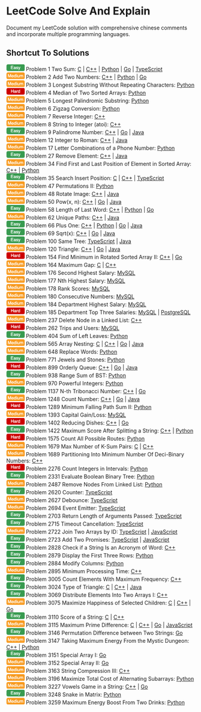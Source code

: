 # LeetCode Solve And Explain

Document my LeetCode solution with comprehensive chinese comments and incorporate multiple programming languages.  

## Shortcut To Solutions

<img height=18 src="./icon/easy_v2.png" alt="easy" /> Problem 1 Two Sum: [C](./c/0001_TwoSum.c) | [C++](./c++/0001_TwoSum.cpp) | [Python](./python/0001_two_sum.py) | [Go](./go/0001_two_sum.go) | [TypeScript](./typescript/0001_TwoSum.ts)  
<img height=18 src="./icon/medium_v2.png" alt="medium" /> Problem 2 Add Two Numbers: [C++](./c++/0002_AddTwoNumbers.cpp) | [Python](./python/0002_add_two_numbers.py) | [Go](./go/0002_add_two_numbers.go)  
<img height=18 src="./icon/medium_v2.png" alt="medium" /> Problem 3 Longest Substring Without Repeating Characters: [Python](./python/0003_longest_substring_without_repeating_characters.py)  
<img height=18 src="./icon/hard_v2.png" alt="hard" /> Problem 4 Median of Two Sorted Arrays: [Python](./python/0004_median_of_two_sorted_arrays.py)  
<img height=18 src="./icon/medium_v2.png" alt="medium" /> Problem 5 Longest Palindromic Substring: [Python](./python/0005_longest_palindromic_substring.py)  
<img height=18 src="./icon/medium_v2.png" alt="medium" /> Problem 6 Zigzag Conversion: [Python](./python/0006_zigzag_conversion.py)  
<img height=18 src="./icon/medium_v2.png" alt="medium" /> Problem 7 Reverse Integer: [C++](./c++/0007_ReverseInteger.cpp)  
<img height=18 src="./icon/medium_v2.png" alt="medium" /> Problem 8 String to Integer (atoi): [C++](./c++/0008_StringToIntegerAtoi.cpp)  
<img height=18 src="./icon/easy_v2.png" alt="easy" /> Problem 9 Palindrome Number: [C++](./c++/0009_PalindromeNumber.cpp) | [Go](./go/0009_palindrome_number.go) | [Java](./java/0009_PalindromeNumber.java)  
<img height=18 src="./icon/medium_v2.png" alt="medium" /> Problem 12 Integer to Roman: [C++](./c++/0012_IntegerToRoman.cpp) | [Java](./java/0012_IntegerToRoman.java)  
<img height=18 src="./icon/medium_v2.png" alt="medium" /> Problem 17 Letter Combinations of a Phone Number: [Python](./python/0017_letter_combinations_of_a_phone_number.py)  
<img height=18 src="./icon/easy_v2.png" alt="easy" /> Problem 27 Remove Element: [C++](./c++/0027_RemoveElement.cpp) | [Java](./java/0027_RemoveElement.java)  
<img height=18 src="./icon/medium_v2.png" alt="medium" /> Problem 34 Find First and Last Position of Element in Sorted Array: [C++](./c++/0034_FindFirstAndLastPositionOfElementInSortedArray.cpp) | [Python](./python/0034_find_first_and_last_position_of_elementIn_sorted_array.py)  
<img height=18 src="./icon/easy_v2.png" alt="easy" /> Problem 35 Search Insert Position: [C](./c/0035_SearchInsertPosition.c) | [C++](./c++/0035_SearchInsertPosition.cpp) | [TypeScript](./typescript/0035_SearchInsertPosition.ts)  
<img height=18 src="./icon/medium_v2.png" alt="medium" /> Problem 47 Permutations II: [Python](./python/0047_permutations_II.py)  
<img height=18 src="./icon/medium_v2.png" alt="medium" /> Problem 48 Rotate Image: [C++](./c++/0048_RotateImage.cpp) | [Java](./java/0048_RotateImage.java)  
<img height=18 src="./icon/medium_v2.png" alt="medium" /> Problem 50 Pow(x, n): [C++](./c++/0050_PowXN.cpp) | [Go](./go/0050_pow_x_n.go) | [Java](./java/0050_PowXN.java)  
<img height=18 src="./icon/easy_v2.png" alt="easy" /> Problem 58 Length of Last Word: [C++](./c++/0058_LengthOfLastWord.cpp) | [Python](./python/0058_length_of_last_word.py) | [Go](./go/0058_length_of_last_word.go)  
<img height=18 src="./icon/medium_v2.png" alt="medium" /> Problem 62 Unique Paths: [C++](./c++/0062_UniquePaths.cpp) | [Java](./java/0062_UniquePaths.java)  
<img height=18 src="./icon/easy_v2.png" alt="easy" /> Problem 66 Plus One: [C++](./c++/0066_PlusOne.cpp) | [Python](./python/0066_plus_one.py) | [Go](./go/0066_plus_one.go) | [Java](./java/0066_PlusOne.java)  
<img height=18 src="./icon/easy_v2.png" alt="easy" /> Problem 69 Sqrt(x): [C++](./c++/0069_SqrtX.cpp) | [Go](./go/0069_sqrt_x.go) | [Java](./java/0069_SqrtX.java)  
<img height=18 src="./icon/easy_v2.png" alt="easy" /> Problem 100 Same Tree: [TypeScript](./typescript/0100_SameTree.ts) | [Java](./java/0100_SameTree.java)  
<img height=18 src="./icon/medium_v2.png" alt="medium" /> Problem 120 Triangle: [C++](./c++/0120_Triangle.cpp) | [Go](./go/0120_triangle.go) | [Java](./java/0120_Triangle.java)  
<img height=18 src="./icon/hard_v2.png" alt="hard" /> Problem 154 Find Minimum in Rotated Sorted Array II: [C++](./c++/0154_FindMinimumInRotatedSortedArrayII.cpp) | [Go](./go/0154_find_minimum_in_rotated_sorted_array_II.go)  
<img height=18 src="./icon/medium_v2.png" alt="medium" /> Problem 164 Maximum Gap: [C](./c/0164_MaximumGap.c) | [C++](./c++/0164_MaximumGap.cpp)  
<img height=18 src="./icon/medium_v2.png" alt="medium" /> Problem 176 Second Highest Salary: [MySQL](./mysql/0176_SecondHighestSalary.sql)  
<img height=18 src="./icon/medium_v2.png" alt="medium" /> Problem 177 Nth Highest Salary: [MySQL](./mysql/0177_NthHighestSalary.sql)  
<img height=18 src="./icon/medium_v2.png" alt="medium" /> Problem 178 Rank Scores: [MySQL](./mysql/0178_RankScores.sql)  
<img height=18 src="./icon/medium_v2.png" alt="medium" /> Problem 180 Consecutive Numbers: [MySQL](./mysql/0180_ConsecutiveNumbers.sql)  
<img height=18 src="./icon/medium_v2.png" alt="medium" /> Problem 184 Department Highest Salary: [MySQL](./mysql/0184_DepartmentHighestSalary.sql)  
<img height=18 src="./icon/hard_v2.png" alt="hard" /> Problem 185 Department Top Three Salaries: [MySQL](./mysql/0185_DepartmentTopThreeSalaries.sql) | [PostgreSQL](./postgresql/0185_DepartmentTopThreeSalaries.sql)  
<img height=18 src="./icon/medium_v2.png" alt="medium" /> Problem 237 Delete Node in a Linked List: [C++](./c++/0237_DeleteNodeInALinkedList.cpp)  
<img height=18 src="./icon/hard_v2.png" alt="hard" /> Problem 262 Trips and Users: [MySQL](./mysql/0262_TripsAndUsers.sql)  
<img height=18 src="./icon/easy_v2.png" alt="easy" /> Problem 404 Sum of Left Leaves: [Python](./python/0404_sum_of_left_leaves.py)  
<img height=18 src="./icon/medium_v2.png" alt="medium" /> Problem 565 Array Nesting: [C](./c/0565_ArrayNesting.c) | [C++](./c++/0565_ArrayNesting.cpp) | [Go](./go/0565_array_nesting.go) | [Java](./java/0565_ArrayNesting.java)  
<img height=18 src="./icon/medium_v2.png" alt="medium" /> Problem 648 Replace Words: [Python](./python/0648_replace_words.py)  
<img height=18 src="./icon/easy_v2.png" alt="easy" /> Problem 771 Jewels and Stones: [Python](./python/0771_jewels_and_stones.py)  
<img height=18 src="./icon/hard_v2.png" alt="hard" /> Problem 899 Orderly Queue: [C++](./c++/0899_OrderlyQueue.cpp) | [Go](./go/0899_orderly_queue.go) | [Java](./java/0899_OrderlyQueue.java)  
<img height=18 src="./icon/easy_v2.png" alt="easy" /> Problem 938 Range Sum of BST: [Python](./python/0938_range_sum_of_bst.py)  
<img height=18 src="./icon/medium_v2.png" alt="medium" /> Problem 970 Powerful Integers: [Python](./python/0970_powerful_integers.py)  
<img height=18 src="./icon/easy_v2.png" alt="easy" /> Problem 1137 N-th Tribonacci Number: [C++](./c++/1137_NthTribonacciNumber.cpp) | [Go](./go/1137_nth_tribonacci_number.go)  
<img height=18 src="./icon/medium_v2.png" alt="medium" /> Problem 1248 Count Number: [C++](./c++/1248_CountNumberOfNiceSubarrays.cpp) | [Go](./go/1248_count_number_of_nice_subarrays.go) | [Java](./java/1248_CountNumberOfNiceSubarrays.java)  
<img height=18 src="./icon/hard_v2.png" alt="hard" /> Problem 1289 Minimum Falling Path Sum II: [Python](./python/1289_minimum_falling_path_sum_II.py)  
<img height=18 src="./icon/medium_v2.png" alt="medium" /> Problem 1393 Capital Gain/Loss: [MySQL](./mysql/1393_CapitalGainLoss.sql)  
<img height=18 src="./icon/hard_v2.png" alt="hard" /> Problem 1402 Reducing Dishes: [C++](./c++/1402_ReducingDishes.cpp) | [Go](./go/1402_reducing_dishes.go)  
<img height=18 src="./icon/easy_v2.png" alt="easy" /> Problem 1422 Maximum Score After Splitting a String: [C++](./c++/1422_MaximumScoreAfterSplittingAString.cpp) | [Python](./python/1422_maximum_score_after_splitting_a_string.py)  
<img height=18 src="./icon/hard_v2.png" alt="hard" /> Problem 1575 Count All Possible Routes: [Python](./python/1575_count_all_possible_routes.py)  
<img height=18 src="./icon/medium_v2.png" alt="medium" /> Problem 1679 Max Number of K-Sum Pairs: [C](./c/1679_MaxNumberOfKSumPairs.c) | [C++](./c++/1679_MaxNumberOfKSumPairs.cpp)  
<img height=18 src="./icon/medium_v2.png" alt="medium" /> Problem 1689 Partitioning Into Minimum Number Of Deci-Binary Numbers: [C++](./c++/1689_PartitioningIntoMinimumNumberOfDeciBinaryNumbers.cpp)  
<img height=18 src="./icon/hard_v2.png" alt="hard" /> Problem 2276 Count Integers in Intervals: [Python](./python/2276_count_integers_in_intervals.py)  
<img height=18 src="./icon/easy_v2.png" alt="easy" /> Problem 2331 Evaluate Boolean Binary Tree: [Python](./python/2331_evaluate_boolean_binary_tree.py)  
<img height=18 src="./icon/medium_v2.png" alt="medium" /> Problem 2487 Remove Nodes From Linked List: [Python](./python/2487_remove_nodes_from_linked_list.py)  
<img height=18 src="./icon/easy_v2.png" alt="easy" /> Problem 2620 Counter: [TypeScript](./typescript/2620_Counter.ts)  
<img height=18 src="./icon/medium_v2.png" alt="medium" /> Problem 2627 Debounce: [TypeScript](./typescript/2627_Debounce.ts)  
<img height=18 src="./icon/medium_v2.png" alt="medium" /> Problem 2694 Event Emitter: [TypeScript](./typescript/2694_EventEmitter.ts)  
<img height=18 src="./icon/easy_v2.png" alt="easy" /> Problem 2703 Return Length of Arguments Passed: [TypeScript](./typescript/2703_ReturnLengthOfArgumentsPassed.ts)  
<img height=18 src="./icon/easy_v2.png" alt="easy" /> Problem 2715 Timeout Cancellation: [TypeScript](./typescript/2715_TimeoutCancellation.ts)  
<img height=18 src="./icon/medium_v2.png" alt="medium" /> Problem 2722 Join Two Arrays by ID: [TypeScript](./typescript/2722_JoinTwoArraysByID.ts) | [JavaScript](./javascript/2722_JoinTwoArraysByID.js)  
<img height=18 src="./icon/easy_v2.png" alt="easy" /> Problem 2723 Add Two Promises: [TypeScript](./typescript/2723_AddTwoPromises.ts) | [JavaScript](./javascript/2723_AddTwoPromises.js)  
<img height=18 src="./icon/easy_v2.png" alt="easy" /> Problem 2828 Check if a String Is an Acronym of Word: [C++](./c++/2828_CheckIfAStringIsAnAcronymOfWords.cpp)  
<img height=18 src="./icon/easy_v2.png" alt="easy" /> Problem 2879 Display the First Three Rows: [Python](./python/2879_display_the_first_three_rows.py)  
<img height=18 src="./icon/easy_v2.png" alt="easy" /> Problem 2884 Modify Columns: [Python](./python/2884_modify_columns.py)  
<img height=18 src="./icon/medium_v2.png" alt="medium" /> Problem 2895 Minimum Processing Time: [C++](./c++/2895_MinimumProcessingTime.cpp)  
<img height=18 src="./icon/easy_v2.png" alt="easy" /> Problem 3005 Count Elements With Maximum Frequency: [C++](./c++/3005_CountElementsWithMaximumFrequency.cpp)  
<img height=18 src="./icon/easy_v2.png" alt="easy" /> Problem 3024 Type of Triangle: [C](./c/3024_TypeOfTriangle.c) | [C++](./c++/3024_TypeOfTriangle.cpp) | [Java](./java/3024_TypeOfTriangle.java)  
<img height=18 src="./icon/easy_v2.png" alt="easy" /> Problem 3069 Distribute Elements Into Two Arrays I: [C++](./c++/3069_DistributeElementsIntoTwoArraysI.cpp)  
<img height=18 src="./icon/medium_v2.png" alt="medium" /> Problem 3075 Maximize Happiness of Selected Children: [C](./c/3075_MaximizeHappinessOfSelectedChildren.c) | [C++](./c++/3075_MaximizeHappinessOfSelectedChildren.cpp) | [Go](./go/3075_maximize_happiness_of_selected_children.go)  
<img height=18 src="./icon/easy_v2.png" alt="easy" /> Problem 3110 Score of a String: [C](./c/3110_ScoreOfAString.c) | [C++](./c++/3110_ScoreOfAString.cpp)  
<img height=18 src="./icon/medium_v2.png" alt="medium" /> Problem 3115 Maximum Prime Difference: [C](./c/3115_MaximumPrimeDifference.c) | [C++](./c++/3115_MaximumPrimeDifference.cpp) | [Go](./go/3115_maximum_prime_difference.go) | [JavaScript](./javascript/3115_MaximumPrimeDifference.js)  
<img height=18 src="./icon/easy_v2.png" alt="easy" /> Problem 3146 Permutation Difference between Two Strings: [Go](./go/3146_permutation_difference_between_two_strings.go)  
<img height=18 src="./icon/medium_v2.png" alt="medium" /> Problem 3147 Taking Maximum Energy From the Mystic Dungeon: [C++](./c++/3147_TakingMaximumEnergyFromTheMysticDungeon.cpp) | [Python](./python/3147_taking_maximum_energy_from_the_mystic_dungeon.py)  
<img height=18 src="./icon/easy_v2.png" alt="easy" /> Problem 3151 Special Array I: [Go](./go/3151_special_array_I.go)  
<img height=18 src="./icon/medium_v2.png" alt="medium" /> Problem 3152 Special Array II: [Go](./go/3152_special_array_II.go)  
<img height=18 src="./icon/medium_v2.png" alt="medium" /> Problem 3163 String Compression III: [C++](./c++/3163_StringCompressionIII.cpp)  
<img height=18 src="./icon/medium_v2.png" alt="medium" /> Problem 3196 Maximize Total Cost of Alternating Subarrays: [Python](./python/3196_maximize_total_cost_of_alternating_subarrays.py)  
<img height=18 src="./icon/medium_v2.png" alt="medium" /> Problem 3227 Vowels Game in a String: [C++](./c++/3227_VowelsGameInAString.cpp) | [Go](./go/3227_vowels_game_in_a_string.go)  
<img height=18 src="./icon/easy_v2.png" alt="easy" /> Problem 3248 Snake in Matrix: [Python](./python/3248_snake_in_matrix.py)  
<img height=18 src="./icon/medium_v2.png" alt="medium" /> Problem 3259 Maximum Energy Boost From Two Drinks: [Python](./python/3259_maximum_energy_boost_from_two_drinks.py)  